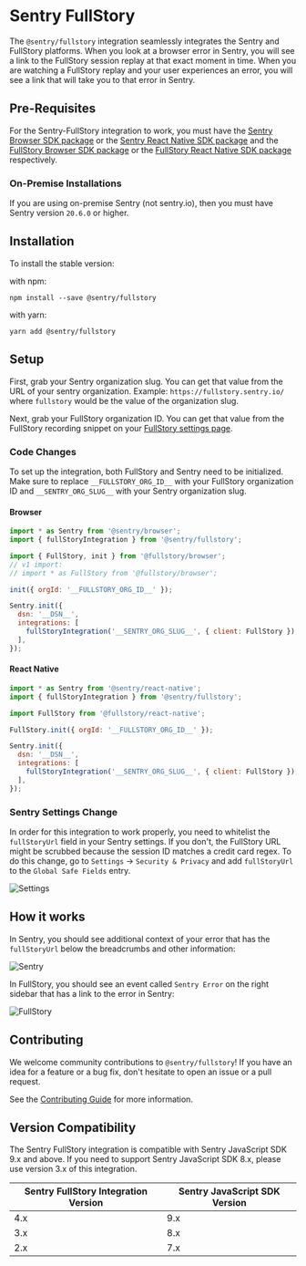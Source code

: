 # Sentry FullStory

The `@sentry/fullstory` integration seamlessly integrates the Sentry and FullStory platforms. When you look at a browser error in Sentry, you will see a link to the FullStory session replay at that exact moment in time. When you are watching a FullStory replay and your user experiences an error, you will see a link that will take you to that error in Sentry.

## Pre-Requisites

For the Sentry-FullStory integration to work, you must have the [Sentry Browser SDK package](https://www.npmjs.com/package/@sentry/browser) or the [Sentry React Native SDK package](https://www.npmjs.com/package/@sentry/react-native) and the [FullStory Browser SDK package](https://www.npmjs.com/package/@fullstory/browser) or the [FullStory React Native SDK package](https://www.npmjs.com/package/@fullstory/react-native) respectively.

### On-Premise Installations

If you are using on-premise Sentry (not sentry.io), then you must have Sentry version `20.6.0` or higher.

## Installation

To install the stable version:

with npm:

```
npm install --save @sentry/fullstory
```

with yarn:

```
yarn add @sentry/fullstory
```

## Setup

First, grab your Sentry organization slug. You can get that value from the URL of your sentry organization. Example: `https://fullstory.sentry.io/` where `fullstory` would be the value of the organization slug.

Next, grab your FullStory organization ID. You can get that value from the FullStory recording snippet on your [FullStory settings page](https://help.fullstory.com/hc/en-us/articles/360020623514).

### Code Changes

To set up the integration, both FullStory and Sentry need to be initialized. Make sure to replace `__FULLSTORY_ORG_ID__` with your FullStory organization ID and `__SENTRY_ORG_SLUG__` with your Sentry organization slug.

#### Browser

```javascript
import * as Sentry from '@sentry/browser';
import { fullStoryIntegration } from '@sentry/fullstory';

import { FullStory, init } from '@fullstory/browser';
// v1 import:
// import * as FullStory from '@fullstory/browser';

init({ orgId: '__FULLSTORY_ORG_ID__' });

Sentry.init({
  dsn: '__DSN__',
  integrations: [
    fullStoryIntegration('__SENTRY_ORG_SLUG__', { client: FullStory }),
  ],
});
```

#### React Native

```javascript
import * as Sentry from '@sentry/react-native';
import { fullStoryIntegration } from '@sentry/fullstory';

import FullStory from '@fullstory/react-native';

FullStory.init({ orgId: '__FULLSTORY_ORG_ID__' });

Sentry.init({
  dsn: '__DSN__',
  integrations: [
    fullStoryIntegration('__SENTRY_ORG_SLUG__', { client: FullStory }),
  ],
});
```

### Sentry Settings Change

In order for this integration to work properly, you need to whitelist the `fullStoryUrl` field in your Sentry settings. If you don't, the FullStory URL might be scrubbed because the session ID matches a credit card regex. To do this change, go to `Settings` -> `Security & Privacy` and add `fullStoryUrl` to the `Global Safe Fields` entry.

![Settings](https://i.imgur.com/zk0hShj.png)

## How it works

In Sentry, you should see additional context of your error that has the `fullStoryUrl` below the breadcrumbs and other information:

![Sentry](https://i.imgur.com/O4r4Wvq.png)

In FullStory, you should see an event called `Sentry Error` on the right sidebar that has a link to the error in Sentry:

![FullStory](https://i.imgur.com/FutjI0R.png)

## Contributing

We welcome community contributions to `@sentry/fullstory`! If you have an idea for a feature or a bug fix, don't hesitate to open an issue or a pull request.

See the [Contributing Guide](CONTRIBUTING.md) for more information.

## Version Compatibility

The Sentry FullStory integration is compatible with Sentry JavaScript SDK 9.x and above. If you need to support Sentry JavaScript SDK 8.x, please use version 3.x of this integration.

| Sentry FullStory Integration Version | Sentry JavaScript SDK Version |
| ------------------------------------ | ----------------------------- |
| 4.x                                  | 9.x                           |
| 3.x                                  | 8.x                           |
| 2.x                                  | 7.x                           |
